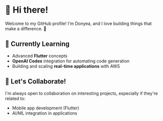 # 👋 Hi there!

Welcome to my GitHub profile! I'm Donyea, and I love building things that make a difference. 🚀

## 🌱 Currently Learning
- Advanced **Flutter** concepts
- **OpenAI Codex** integration for automating code generation
- Building and scaling **real-time applications** with AWS

## 🤝 Let's Collaborate!
I'm always open to collaboration on interesting projects, especially if they're related to:
- Mobile app development (Flutter)
- AI/ML integration in applications

<!--
**DonyeaF/DonyeaF** is a ✨ _special_ ✨ repository because its `README.md` (this file) appears on your GitHub profile.

Here are some ideas to get you started:

- 🔭 I’m currently working on ...
- 🌱 I’m currently learning ...
- 👯 I’m looking to collaborate on ...
- 🤔 I’m looking for help with ...
- 💬 Ask me about ...
- 📫 How to reach me: ...
- 😄 Pronouns: ...
- ⚡ Fun fact: ...
-->

